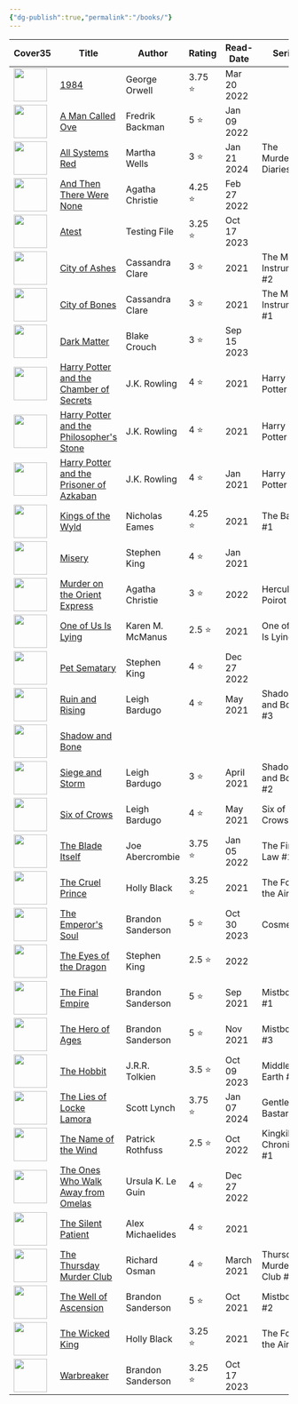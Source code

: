 ```yaml
---
{"dg-publish":true,"permalink":"/books/"}
---
```


<div><table class="dataview table-view-table"><thead class="table-view-thead"><tr class="table-view-tr-header"><th class="table-view-th"><span>Cover</span><span class="dataview small-text">35</span></th><th class="table-view-th"><span>Title</span></th><th class="table-view-th"><span>Author</span></th><th class="table-view-th"><span>Rating</span></th><th class="table-view-th"><span>Read-Date</span></th><th class="table-view-th"><span>Series</span></th><th class="table-view-th"><span>Genre</span></th><th class="table-view-th"><span>Re-reads</span></th></tr></thead><tbody class="table-view-tbody"><tr><td><span><img width="60" src="app://35e396f93e6e3c643749780657e73922b0fd/C:/Users/Bogi/Documents/mediatracker/images/1984.jpg?1743280027888" referrerpolicy="no-referrer"></span></td><td><span><a data-tooltip-position="top" aria-label="books/1984.md" data-href="books/1984.md" href="books/1984.md" class="internal-link" target="_blank" rel="noopener nofollow">1984</a></span></td><td><span>George Orwell</span></td><td><span>3.75 ⭐</span></td><td><span>Mar 20 2022</span></td><td><span></span></td><td><span>Classics, Sci-Fi</span></td><td><span>🔁0</span></td></tr><tr><td><span><img width="60" src="app://35e396f93e6e3c643749780657e73922b0fd/C:/Users/Bogi/Documents/mediatracker/images/A%20Man%20Called%20Ove.jpg?1743269874409" referrerpolicy="no-referrer"></span></td><td><span><a data-tooltip-position="top" aria-label="books/A Man Called Ove.md" data-href="books/A Man Called Ove.md" href="books/A Man Called Ove.md" class="internal-link" target="_blank" rel="noopener nofollow">A Man Called Ove</a></span></td><td><span>Fredrik Backman</span></td><td><span>5 ⭐</span></td><td><span>Jan 09 2022</span></td><td><span></span></td><td><span>Contemporary</span></td><td><span>🔁0</span></td></tr><tr><td><span><img width="60" src="app://35e396f93e6e3c643749780657e73922b0fd/C:/Users/Bogi/Documents/mediatracker/images/All%20Systems%20Red.jpg?1745184495383" referrerpolicy="no-referrer"></span></td><td><span><a data-tooltip-position="top" aria-label="books/All Systems Red.md" data-href="books/All Systems Red.md" href="books/All Systems Red.md" class="internal-link" target="_blank" rel="noopener nofollow">All Systems Red</a></span></td><td><span>Martha Wells</span></td><td><span>3 ⭐</span></td><td><span>Jan 21 2024</span></td><td><span>The Murderbot Diaries <span class="series-number">#1</span></span></td><td><span>Sci-Fi</span></td><td><span>🔁0</span></td></tr><tr><td><span><img width="60" src="app://35e396f93e6e3c643749780657e73922b0fd/C:/Users/Bogi/Documents/mediatracker/images/And%20Then%20There%20Were%20None.jpg?1743281178451" referrerpolicy="no-referrer"></span></td><td><span><a data-tooltip-position="top" aria-label="books/And Then There Were None.md" data-href="books/And Then There Were None.md" href="books/And Then There Were None.md" class="internal-link" target="_blank" rel="noopener nofollow">And Then There Were None</a></span></td><td><span>Agatha Christie</span></td><td><span>4.25 ⭐</span></td><td><span>Feb 27 2022</span></td><td><span></span></td><td><span>Mystery</span></td><td><span>🔁0</span></td></tr><tr><td><span><img width="60" src="app://35e396f93e6e3c643749780657e73922b0fd/C:/Users/Bogi/Documents/mediatracker/images/Warbreaker.jpg?1745182733187" referrerpolicy="no-referrer"></span></td><td><span><a data-tooltip-position="top" aria-label="books/Atest.md" data-href="books/Atest.md" href="books/Atest.md" class="internal-link" target="_blank" rel="noopener nofollow">Atest</a></span></td><td><span>Testing File</span></td><td><span>3.25 ⭐</span></td><td><span>Oct 17 2023</span></td><td><span></span></td><td><span>Fantasy</span></td><td><span>🔁0</span></td></tr><tr><td><span><img width="60" src="app://35e396f93e6e3c643749780657e73922b0fd/C:/Users/Bogi/Documents/mediatracker/images/City%20of%20Ashes.jpg?1745184732294" referrerpolicy="no-referrer"></span></td><td><span><a data-tooltip-position="top" aria-label="books/City of Ashes.md" data-href="books/City of Ashes.md" href="books/City of Ashes.md" class="internal-link" target="_blank" rel="noopener nofollow">City of Ashes</a></span></td><td><span>Cassandra Clare</span></td><td><span>3 ⭐</span></td><td>2021</td><td><span>The Mortal Instruments <span class="series-number">#2</span></span></td><td><span>Fantasy</span></td><td><span>🔁0</span></td></tr><tr><td><span><img width="60" src="app://35e396f93e6e3c643749780657e73922b0fd/C:/Users/Bogi/Documents/mediatracker/images/City%20of%20Bones.jpg?1745184656020" referrerpolicy="no-referrer"></span></td><td><span><a data-tooltip-position="top" aria-label="books/City of Bones.md" data-href="books/City of Bones.md" href="books/City of Bones.md" class="internal-link" target="_blank" rel="noopener nofollow">City of Bones</a></span></td><td><span>Cassandra Clare</span></td><td><span>3 ⭐</span></td><td>2021</td><td><span>The Mortal Instruments <span class="series-number">#1</span></span></td><td><span>Fantasy</span></td><td><span>🔁0</span></td></tr><tr><td><span><img width="60" src="app://35e396f93e6e3c643749780657e73922b0fd/C:/Users/Bogi/Documents/mediatracker/images/Dark%20Matter.jpg?1745183089331" referrerpolicy="no-referrer"></span></td><td><span><a data-tooltip-position="top" aria-label="books/Dark Matter.md" data-href="books/Dark Matter.md" href="books/Dark Matter.md" class="internal-link" target="_blank" rel="noopener nofollow">Dark Matter</a></span></td><td><span>Blake Crouch</span></td><td><span>3 ⭐</span></td><td><span>Sep 15 2023</span></td><td><span></span></td><td><span>Sci-Fi, Mystery</span></td><td><span>🔁0</span></td></tr><tr><td><span><img width="60" src="app://35e396f93e6e3c643749780657e73922b0fd/C:/Users/Bogi/Documents/mediatracker/images/Harry%20Potter%20and%20the%20Chamber%20of%20Secrets.jpg?1745181970677" referrerpolicy="no-referrer"></span></td><td><span><a data-tooltip-position="top" aria-label="books/Harry Potter and the Chamber of Secrets.md" data-href="books/Harry Potter and the Chamber of Secrets.md" href="books/Harry Potter and the Chamber of Secrets.md" class="internal-link" target="_blank" rel="noopener nofollow">Harry Potter and the Chamber of Secrets</a></span></td><td><span>J.K. Rowling</span></td><td><span>4 ⭐</span></td><td>2021</td><td><span>Harry Potter <span class="series-number">#2</span></span></td><td><span>Fantasy</span></td><td><span>🔁0</span></td></tr><tr><td><span><img width="60" src="app://35e396f93e6e3c643749780657e73922b0fd/C:/Users/Bogi/Documents/mediatracker/images/Harry%20Potter%20and%20the%20Philosopher's%20Stone.jpg?1745181869528" referrerpolicy="no-referrer"></span></td><td><span><a data-tooltip-position="top" aria-label="books/Harry Potter and the Philosopher's Stone.md" data-href="books/Harry Potter and the Philosopher's Stone.md" href="books/Harry Potter and the Philosopher's Stone.md" class="internal-link" target="_blank" rel="noopener nofollow">Harry Potter and the Philosopher's Stone</a></span></td><td><span>J.K. Rowling</span></td><td><span>4 ⭐</span></td><td>2021</td><td><span>Harry Potter <span class="series-number">#1</span></span></td><td><span>Fantasy</span></td><td><span>🔁0</span></td></tr><tr><td><span><img width="60" src="app://35e396f93e6e3c643749780657e73922b0fd/C:/Users/Bogi/Documents/mediatracker/images/Harry%20Potter%20and%20the%20Prisoner%20of%20Azkaban.jpg?1743281002066" referrerpolicy="no-referrer"></span></td><td><span><a data-tooltip-position="top" aria-label="books/Harry Potter and the Prisoner of Azkaban.md" data-href="books/Harry Potter and the Prisoner of Azkaban.md" href="books/Harry Potter and the Prisoner of Azkaban.md" class="internal-link" target="_blank" rel="noopener nofollow">Harry Potter and the Prisoner of Azkaban</a></span></td><td><span>J.K. Rowling</span></td><td><span>4 ⭐</span></td><td><span>Jan 2021</span></td><td><span>Harry Potter <span class="series-number">#1</span></span></td><td><span>Fantasy</span></td><td><span>🔁0</span></td></tr><tr><td><span><img width="60" src="app://35e396f93e6e3c643749780657e73922b0fd/C:/Users/Bogi/Documents/mediatracker/images/Kings%20of%20the%20Wyld.jpg?1745182438676" referrerpolicy="no-referrer"></span></td><td><span><a data-tooltip-position="top" aria-label="books/Kings of the Wyld.md" data-href="books/Kings of the Wyld.md" href="books/Kings of the Wyld.md" class="internal-link" target="_blank" rel="noopener nofollow">Kings of the Wyld</a></span></td><td><span>Nicholas Eames</span></td><td><span>4.25 ⭐</span></td><td>2021</td><td><span>The Band <span class="series-number">#1</span></span></td><td><span>Fantasy</span></td><td><span>🔁0</span></td></tr><tr><td><span><img width="60" src="app://35e396f93e6e3c643749780657e73922b0fd/C:/Users/Bogi/Documents/mediatracker/images/misery.jpg?1744588675397" referrerpolicy="no-referrer"></span></td><td><span><a data-tooltip-position="top" aria-label="books/Misery.md" data-href="books/Misery.md" href="books/Misery.md" class="internal-link" target="_blank" rel="noopener nofollow">Misery</a></span></td><td><span>Stephen King</span></td><td><span>4 ⭐</span></td><td><span>Jan 2021</span></td><td><span></span></td><td><span>Horror</span></td><td><span>🔁0</span></td></tr><tr><td><span><img width="60" src="app://35e396f93e6e3c643749780657e73922b0fd/C:/Users/Bogi/Documents/mediatracker/images/Murder%20on%20the%20Orient%20Express.jpg?1745182858183" referrerpolicy="no-referrer"></span></td><td><span><a data-tooltip-position="top" aria-label="books/Murder on the Orient Express.md" data-href="books/Murder on the Orient Express.md" href="books/Murder on the Orient Express.md" class="internal-link" target="_blank" rel="noopener nofollow">Murder on the Orient Express</a></span></td><td><span>Agatha Christie</span></td><td><span>3 ⭐</span></td><td>2022</td><td><span>Hercule Poirot <span class="series-number">#10</span></span></td><td><span>Mystery</span></td><td><span>🔁0</span></td></tr><tr><td><span><img width="60" src="app://35e396f93e6e3c643749780657e73922b0fd/C:/Users/Bogi/Documents/mediatracker/images/One%20of%20Us%20Is%20Lying.jpg?1742857088000" referrerpolicy="no-referrer"></span></td><td><span><a data-tooltip-position="top" aria-label="books/One of Us Is Lying.md" data-href="books/One of Us Is Lying.md" href="books/One of Us Is Lying.md" class="internal-link" target="_blank" rel="noopener nofollow">One of Us Is Lying</a></span></td><td><span>Karen M. McManus</span></td><td><span>2.5 ⭐</span></td><td>2021</td><td><span>One of Us Is Lying <span class="series-number">#1</span></span></td><td><span>Mystery</span></td><td><span>🔁0</span></td></tr><tr><td><span><img width="60" src="app://35e396f93e6e3c643749780657e73922b0fd/C:/Users/Bogi/Documents/mediatracker/images/Pet%20Sematary.jpg?1743279909039" referrerpolicy="no-referrer"></span></td><td><span><a data-tooltip-position="top" aria-label="books/Pet Sematary.md" data-href="books/Pet Sematary.md" href="books/Pet Sematary.md" class="internal-link" target="_blank" rel="noopener nofollow">Pet Sematary</a></span></td><td><span>Stephen King</span></td><td><span>4 ⭐</span></td><td><span>Dec 27 2022</span></td><td><span></span></td><td><span>Horror</span></td><td><span>🔁0</span></td></tr><tr><td><span><img width="60" src="app://35e396f93e6e3c643749780657e73922b0fd/C:/Users/Bogi/Documents/mediatracker/images/Ruin%20and%20Rising.jpg?1745182295451" referrerpolicy="no-referrer"></span></td><td><span><a data-tooltip-position="top" aria-label="books/Ruin and Rising.md" data-href="books/Ruin and Rising.md" href="books/Ruin and Rising.md" class="internal-link" target="_blank" rel="noopener nofollow">Ruin and Rising</a></span></td><td><span>Leigh Bardugo</span></td><td><span>4 ⭐</span></td><td><span>May 2021</span></td><td><span>Shadow and Bone <span class="series-number">#3</span></span></td><td><span>Fantasy</span></td><td><span>🔁0</span></td></tr><tr><td><span><img width="60" src="/images/undefined" referrerpolicy="no-referrer"></span></td><td><span><a data-tooltip-position="top" aria-label="books/Shadow and Bone.md" data-href="books/Shadow and Bone.md" href="books/Shadow and Bone.md" class="internal-link" target="_blank" rel="noopener nofollow">Shadow and Bone</a></span></td><td><span></span></td><td><span></span></td><td><span></span></td><td><span></span></td><td><span></span></td><td><span></span></td></tr><tr><td><span><img width="60" src="app://35e396f93e6e3c643749780657e73922b0fd/C:/Users/Bogi/Documents/mediatracker/images/Siege%20and%20Storm.jpg?1745182238327" referrerpolicy="no-referrer"></span></td><td><span><a data-tooltip-position="top" aria-label="books/Siege and Storm.md" data-href="books/Siege and Storm.md" href="books/Siege and Storm.md" class="internal-link" target="_blank" rel="noopener nofollow">Siege and Storm</a></span></td><td><span>Leigh Bardugo</span></td><td><span>3 ⭐</span></td><td><span>April 2021</span></td><td><span>Shadow and Bone <span class="series-number">#2</span></span></td><td><span>Fantasy</span></td><td><span>🔁0</span></td></tr><tr><td><span><img width="60" src="app://35e396f93e6e3c643749780657e73922b0fd/C:/Users/Bogi/Documents/mediatracker/images/Six%20of%20Crows.jpg?1742856210000" referrerpolicy="no-referrer"></span></td><td><span><a data-tooltip-position="top" aria-label="books/Six of Crows.md" data-href="books/Six of Crows.md" href="books/Six of Crows.md" class="internal-link" target="_blank" rel="noopener nofollow">Six of Crows</a></span></td><td><span>Leigh Bardugo</span></td><td><span>4 ⭐</span></td><td><span>May 2021</span></td><td><span>Six of Crows <span class="series-number">#1</span></span></td><td><span>Fantasy</span></td><td><span>🔁0</span></td></tr><tr><td><span><img width="60" src="app://35e396f93e6e3c643749780657e73922b0fd/C:/Users/Bogi/Documents/mediatracker/images/The%20Blade%20Itself.jpg?1745182668052" referrerpolicy="no-referrer"></span></td><td><span><a data-tooltip-position="top" aria-label="books/The Blade Itself.md" data-href="books/The Blade Itself.md" href="books/The Blade Itself.md" class="internal-link" target="_blank" rel="noopener nofollow">The Blade Itself</a></span></td><td><span>Joe Abercrombie</span></td><td><span>3.75 ⭐</span></td><td><span>Jan 05 2022</span></td><td><span>The First Law <span class="series-number">#1</span></span></td><td><span>Fantasy</span></td><td><span>🔁0</span></td></tr><tr><td><span><img width="60" src="app://35e396f93e6e3c643749780657e73922b0fd/C:/Users/Bogi/Documents/mediatracker/images/The%20Cruel%20Prince.jpg?1745184788018" referrerpolicy="no-referrer"></span></td><td><span><a data-tooltip-position="top" aria-label="books/The Cruel Prince.md" data-href="books/The Cruel Prince.md" href="books/The Cruel Prince.md" class="internal-link" target="_blank" rel="noopener nofollow">The Cruel Prince</a></span></td><td><span>Holly Black</span></td><td><span>3.25 ⭐</span></td><td>2021</td><td><span>The Folk of the Air <span class="series-number">#1</span></span></td><td><span>Fantasy</span></td><td><span>🔁0</span></td></tr><tr><td><span><img width="60" src="app://35e396f93e6e3c643749780657e73922b0fd/C:/Users/Bogi/Documents/mediatracker/images/The%20Emperor's%20Soul.jpg?1743269745122" referrerpolicy="no-referrer"></span></td><td><span><a data-tooltip-position="top" aria-label="books/The Emperor's Soul.md" data-href="books/The Emperor's Soul.md" href="books/The Emperor's Soul.md" class="internal-link" target="_blank" rel="noopener nofollow">The Emperor's Soul</a></span></td><td><span>Brandon Sanderson</span></td><td><span>5 ⭐</span></td><td><span>Oct 30 2023</span></td><td><span>Cosmere</span></td><td><span>Fantasy</span></td><td><span>🔁0</span></td></tr><tr><td><span><img width="60" src="app://35e396f93e6e3c643749780657e73922b0fd/C:/Users/Bogi/Documents/mediatracker/images/The%20Eyes%20of%20the%20Dragon.jpg?1745183004982" referrerpolicy="no-referrer"></span></td><td><span><a data-tooltip-position="top" aria-label="books/The Eyes of the Dragon.md" data-href="books/The Eyes of the Dragon.md" href="books/The Eyes of the Dragon.md" class="internal-link" target="_blank" rel="noopener nofollow">The Eyes of the Dragon</a></span></td><td><span>Stephen King</span></td><td><span>2.5 ⭐</span></td><td>2022</td><td><span></span></td><td><span>Fantasy</span></td><td><span>🔁0</span></td></tr><tr><td><span><img width="60" src="app://35e396f93e6e3c643749780657e73922b0fd/C:/Users/Bogi/Documents/mediatracker/images/The%20Final%20Empire.jpg?1742680050000" referrerpolicy="no-referrer"></span></td><td><span><a data-tooltip-position="top" aria-label="books/The Final Empire.md" data-href="books/The Final Empire.md" href="books/The Final Empire.md" class="internal-link" target="_blank" rel="noopener nofollow">The Final Empire</a></span></td><td><span>Brandon Sanderson</span></td><td><span>5 ⭐</span></td><td><span>Sep 2021</span></td><td><span>Mistborn <span class="series-number">#1</span></span></td><td><span>Fantasy</span></td><td><span>🔁0</span></td></tr><tr><td><span><img width="60" src="app://35e396f93e6e3c643749780657e73922b0fd/C:/Users/Bogi/Documents/mediatracker/images/The%20Hero%20of%20Ages.jpg?1743269659193" referrerpolicy="no-referrer"></span></td><td><span><a data-tooltip-position="top" aria-label="books/The Hero of Ages.md" data-href="books/The Hero of Ages.md" href="books/The Hero of Ages.md" class="internal-link" target="_blank" rel="noopener nofollow">The Hero of Ages</a></span></td><td><span>Brandon Sanderson</span></td><td><span>5 ⭐</span></td><td><span>Nov 2021</span></td><td><span>Mistborn <span class="series-number">#3</span></span></td><td><span>Fantasy</span></td><td><span>🔁0</span></td></tr><tr><td><span><img width="60" src="app://35e396f93e6e3c643749780657e73922b0fd/C:/Users/Bogi/Documents/mediatracker/images/The%20Hobbit.jpg?1743280235193" referrerpolicy="no-referrer"></span></td><td><span><a data-tooltip-position="top" aria-label="books/The Hobbit.md" data-href="books/The Hobbit.md" href="books/The Hobbit.md" class="internal-link" target="_blank" rel="noopener nofollow">The Hobbit</a></span></td><td><span>J.R.R. Tolkien</span></td><td><span>3.5 ⭐</span></td><td><span>Oct 09 2023</span></td><td><span>Middle Earth <span class="series-number">#0</span></span></td><td><span>Fantasy</span></td><td><span>🔁0</span></td></tr><tr><td><span><img width="60" src="app://35e396f93e6e3c643749780657e73922b0fd/C:/Users/Bogi/Documents/mediatracker/images/Gentleman%20Bastard.jpg?1743280332411" referrerpolicy="no-referrer"></span></td><td><span><a data-tooltip-position="top" aria-label="books/The Lies of Locke Lamora.md" data-href="books/The Lies of Locke Lamora.md" href="books/The Lies of Locke Lamora.md" class="internal-link" target="_blank" rel="noopener nofollow">The Lies of Locke Lamora</a></span></td><td><span>Scott Lynch</span></td><td><span>3.75 ⭐</span></td><td><span>Jan 07 2024</span></td><td><span>Gentleman Bastard <span class="series-number">#1</span></span></td><td><span>Fantasy</span></td><td><span>🔁0</span></td></tr><tr><td><span><img width="60" src="app://35e396f93e6e3c643749780657e73922b0fd/C:/Users/Bogi/Documents/mediatracker/images/The%20Name%20of%20the%20Wind.jpg?1745184577108" referrerpolicy="no-referrer"></span></td><td><span><a data-tooltip-position="top" aria-label="books/The Name of the Wind.md" data-href="books/The Name of the Wind.md" href="books/The Name of the Wind.md" class="internal-link" target="_blank" rel="noopener nofollow">The Name of the Wind</a></span></td><td><span>Patrick Rothfuss</span></td><td><span>2.5 ⭐</span></td><td><span>Oct 2022</span></td><td><span>Kingkiller Chronicles <span class="series-number">#1</span></span></td><td><span>Fantasy</span></td><td><span>🔁0</span></td></tr><tr><td><span><img width="60" src="app://35e396f93e6e3c643749780657e73922b0fd/C:/Users/Bogi/Documents/mediatracker/images/The%20Ones%20Who%20Walk%20Away%20from%20Omelas.jpg?1743270068529" referrerpolicy="no-referrer"></span></td><td><span><a data-tooltip-position="top" aria-label="books/The Ones Who Walk Away from Omelas.md" data-href="books/The Ones Who Walk Away from Omelas.md" href="books/The Ones Who Walk Away from Omelas.md" class="internal-link" target="_blank" rel="noopener nofollow">The Ones Who Walk Away from Omelas</a></span></td><td><span>Ursula K. Le Guin</span></td><td><span>4 ⭐</span></td><td><span>Dec 27 2022</span></td><td><span></span></td><td><span>Fantasy</span></td><td><span>🔁0</span></td></tr><tr><td><span><img width="60" src="app://35e396f93e6e3c643749780657e73922b0fd/C:/Users/Bogi/Documents/mediatracker/images/The%20Silent%20Patient.jpg?1745182502815" referrerpolicy="no-referrer"></span></td><td><span><a data-tooltip-position="top" aria-label="books/The Silent Patient.md" data-href="books/The Silent Patient.md" href="books/The Silent Patient.md" class="internal-link" target="_blank" rel="noopener nofollow">The Silent Patient</a></span></td><td><span>Alex Michaelides</span></td><td><span>4 ⭐</span></td><td>2021</td><td><span></span></td><td><span>Thriller</span></td><td><span>🔁0</span></td></tr><tr><td><span><img width="60" src="app://35e396f93e6e3c643749780657e73922b0fd/C:/Users/Bogi/Documents/mediatracker/images/The%20Thursday%20Murder%20Club.jpg?1742856796000" referrerpolicy="no-referrer"></span></td><td><span><a data-tooltip-position="top" aria-label="books/The Thursday Murder Club.md" data-href="books/The Thursday Murder Club.md" href="books/The Thursday Murder Club.md" class="internal-link" target="_blank" rel="noopener nofollow">The Thursday Murder Club</a></span></td><td><span>Richard Osman</span></td><td><span>4 ⭐</span></td><td><span>March 2021</span></td><td><span>Thursday Murder Club <span class="series-number">#1</span></span></td><td><span>Mystery</span></td><td><span>🔁0</span></td></tr><tr><td><span><img width="60" src="app://35e396f93e6e3c643749780657e73922b0fd/C:/Users/Bogi/Documents/mediatracker/images/The%20Well%20of%20Ascension.jpg?1742684452000" referrerpolicy="no-referrer"></span></td><td><span><a data-tooltip-position="top" aria-label="books/The Well of Ascension.md" data-href="books/The Well of Ascension.md" href="books/The Well of Ascension.md" class="internal-link" target="_blank" rel="noopener nofollow">The Well of Ascension</a></span></td><td><span>Brandon Sanderson</span></td><td><span>5 ⭐</span></td><td><span>Oct 2021</span></td><td><span>Mistborn <span class="series-number">#2</span></span></td><td><span>Fantasy</span></td><td><span>🔁0</span></td></tr><tr><td><span><img width="60" src="app://35e396f93e6e3c643749780657e73922b0fd/C:/Users/Bogi/Documents/mediatracker/images/The%20Wicked%20King.jpg?1745184869733" referrerpolicy="no-referrer"></span></td><td><span><a data-tooltip-position="top" aria-label="books/The Wicked King.md" data-href="books/The Wicked King.md" href="books/The Wicked King.md" class="internal-link" target="_blank" rel="noopener nofollow">The Wicked King</a></span></td><td><span>Holly Black</span></td><td><span>3.25 ⭐</span></td><td>2021</td><td><span>The Folk of the Air <span class="series-number">#2</span></span></td><td><span>Fantasy</span></td><td><span>🔁0</span></td></tr><tr><td><span><img width="60" src="app://35e396f93e6e3c643749780657e73922b0fd/C:/Users/Bogi/Documents/mediatracker/images/Warbreaker.jpg?1745182733187" referrerpolicy="no-referrer"></span></td><td><span><a data-tooltip-position="top" aria-label="books/Warbreaker.md" data-href="books/Warbreaker.md" href="books/Warbreaker.md" class="internal-link" target="_blank" rel="noopener nofollow">Warbreaker</a></span></td><td><span>Brandon Sanderson</span></td><td><span>3.25 ⭐</span></td><td><span>Oct 17 2023</span></td><td><span></span></td><td><span>Fantasy</span></td><td><span>🔁0</span></td></tr></tbody></table></div>
